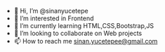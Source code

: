 - 👋 Hi, I’m @sinanyucetepe
- 👀 I’m interested in Frontend
- 🌱 I’m currently learning HTML,CSS,Bootstrap,JS
- 💞️ I’m looking to collaborate on Web projects
- 📫 How to reach me sinan.yucetepee@gmail.com

<!---
sinanyucetepe/sinanyucetepe is a ✨ special ✨ repository because its `README.md` (this file) appears on your GitHub profile.
You can click the Preview link to take a look at your changes.
--->
